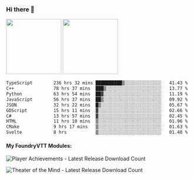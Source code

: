 ### Hi there 👋

<img height="150em" src="https://github-readme-stats.vercel.app/api?username=EddieDover&count_private=true&include_all_commits=true&show_icons=true&theme=dracula&hide_border=false&rank_icon=percentile"/>
<img height="150em" src="https://github-readme-stats.vercel.app/api/top-langs/?username=EddieDover&theme=dracula&hide_border=false&&layout=compact&langs_count=20" />

<!--START_SECTION:waka-->

```txt
TypeScript        236 hrs 32 mins ██████████▒░░░░░░░░░░░░░░   41.43 %
C++               78 hrs 37 mins  ███▒░░░░░░░░░░░░░░░░░░░░░   13.77 %
Python            63 hrs 54 mins  ██▓░░░░░░░░░░░░░░░░░░░░░░   11.19 %
JavaScript        56 hrs 37 mins  ██▒░░░░░░░░░░░░░░░░░░░░░░   09.92 %
JSON              32 hrs 22 mins  █▒░░░░░░░░░░░░░░░░░░░░░░░   05.67 %
GDScript          15 hrs 11 mins  ▓░░░░░░░░░░░░░░░░░░░░░░░░   02.66 %
C#                13 hrs 57 mins  ▓░░░░░░░░░░░░░░░░░░░░░░░░   02.45 %
HTML              11 hrs 10 mins  ▒░░░░░░░░░░░░░░░░░░░░░░░░   01.96 %
CMake             9 hrs 17 mins   ▒░░░░░░░░░░░░░░░░░░░░░░░░   01.63 %
Svelte            8 hrs           ▒░░░░░░░░░░░░░░░░░░░░░░░░   01.40 %
```

<!--END_SECTION:waka-->

#### My FoundryVTT Modules:

  ![Player Achievements - Latest Release Download Count](https://img.shields.io/badge/dynamic/json?label=Player%20Achievements%20-%20Downloads@latest&query=assets%5B1%5D.download_count&url=https%3A%2F%2Fapi.github.com%2Frepos%2FEddieDover%2Ffvtt-player-achievements%2Freleases%2Flatest)

  ![Theater of the Mind - Latest Release Download Count](https://img.shields.io/badge/dynamic/json?label=Theater%20Of%20The%20Mind%20-%20Downloads@latest&query=assets%5B1%5D.download_count&url=https%3A%2F%2Fapi.github.com%2Frepos%2FEddieDover%2Ftheater-of-the-mind%2Freleases%2Flatest)

<a rel="me" href="https://techhub.social/@EddieDover"></a>
